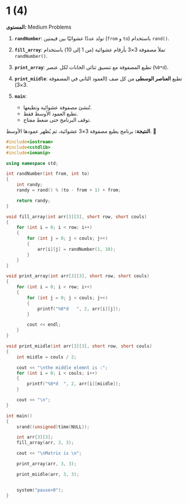 # 1 (4)

**المستوى:** Medium Problems

1. **`randNumber`**: تولد عددًا عشوائيًا بين قيمتين (`from` و `to`) باستخدام `rand()`.  

2. **`fill_array`**: تملأ مصفوفة 3×3 بأرقام عشوائية (من 1 إلى 10) باستخدام `randNumber()`.  

3. **`print_array`**: تطبع المصفوفة مع تنسيق ثنائي الخانات لكل عنصر (`%0*d`).  

4. **`print_miidle`**: تطبع **العناصر الوسطى** من كل صف (العمود الثاني في المصفوفة 3×3).  

5. **`main`**:  
   - تُنشئ مصفوفة عشوائية وتطبعها.  
   - تطبع العمود الأوسط فقط.  
   - توقف البرنامج حتى ضغط مفتاح.  

**النتيجة:** برنامج يطبع مصفوفة 3×3 عشوائية، ثم يُظهر عمودها الأوسط. 🎯

```cpp
#include<iostream>
#include<cstdlib>
#include<iomanip>

using namespace std;

int randNumber(int from, int to)
{
	int randy;
	randy = rand() % (to - from + 1) + from;

	return randy;
}

void fill_array(int arr[3][3], short row, short couls)
{
	for (int i = 0; i < row; i++)
	{
		for (int j = 0; j < couls; j++)
		{
			arr[i][j] = randNumber(1, 10);
		}
	}
}

void print_array(int arr[3][3], short row, short couls)
{
	for (int i = 0; i < row; i++)
	{
		for (int j = 0; j < couls; j++)
		{
			printf("%0*d   ", 2, arr[i][j]);
		}

		cout << endl;
	}
}

void print_miidle(int arr[3][3], short row, short couls)
{
	int miidle = couls / 2;

	cout << "\nthe middle elemnt is :";
	for (int i = 0; i < couls; i++)
	{
		printf("%0*d  ", 2, arr[i][miidle]);
	}

	cout << "\n";
}

int main()
{
	srand((unsigned)time(NULL));

	int arr[3][3];
	fill_array(arr, 3, 3);

	cout << "\nMatrix is \n";

	print_array(arr, 3, 3);

	print_miidle(arr, 3, 3);


	system("pause>0");
}
```